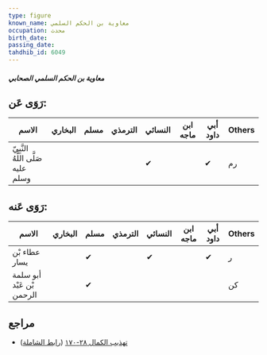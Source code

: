 ```yaml
---
type: figure
known_name: معاوية بن الحكم السلمي
occupation: محدث
birth_date:
passing_date:
tahdhib_id: 6049
---
```

##### معاوية بن الحكم السلمي الصحابي

## رَوَى عَن:
| الاسم                              | البخاري | مسلم | الترمذي | النسائي | ابن ماجه | أبي داود | Others |
| ---------------------------------- | ------- | ---- | ------- | ------- | -------- | -------- | ------ |
| النَّبِيّ صَلَّى اللَّهُ عليه وسلم |         |      |         | ✔       |          | ✔        | رم     |
## رَوَى عَنه:
| الاسم                     | البخاري | مسلم | الترمذي | النسائي | ابن ماجه | أبي داود | Others |
| ------------------------- | ------- | ---- | ------- | ------- | -------- | -------- | ------ |
| عطاء بْن يسار             |         | ✔    |         | ✔       |          | ✔        | ر      |
| أبو سلمة بْن عَبْد الرحمن |         | ✔    |         |         |          |          | كن     |
## مراجع
- [تهذيب الكمال ٢٨-١٧٠](obsidian://open?vault=Tahdhib-al-Kamal&file=Figures/٦٠٤٩-معاوية%20بن%20الحكم%20السلمي%20الصحابي) ([رابط الشاملة](https://shamela.ws/book/3722/15145))